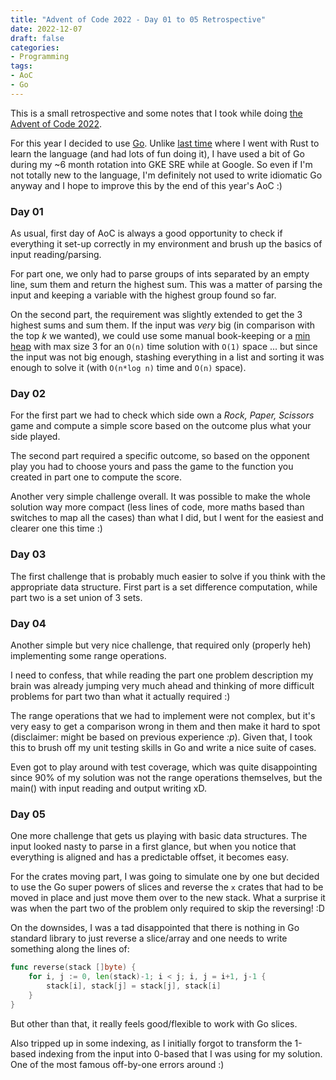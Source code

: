 ```yaml
---
title: "Advent of Code 2022 - Day 01 to 05 Retrospective"
date: 2022-12-07
draft: false
categories:
- Programming
tags:
- AoC
- Go
---
```


This is a small retrospective and some notes that I took while doing [the
Advent of Code 2022](https://adventofcode.com/2022/).

For this year I decided to use [Go](https://github.com/brunobuss/adventofcode-2022-go).
Unlike [last time](https://github.com/brunobuss/adventofcode-2021-rust) where I went with Rust to learn
the language (and had lots of fun doing it), I have used a bit of Go during my ~6 month rotation into
GKE SRE while at Google. So even if I'm not totally new to the language, I'm definitely not used to
write idiomatic Go anyway and I hope to improve this by the end of this year's AoC :)

### Day 01

As usual, first day of AoC is always a good opportunity to check if everything
it set-up correctly in my environment and brush up the basics of input reading/parsing.

For part one, we only had to parse groups of ints separated by an empty line, sum them
and return the highest sum. This was a matter of parsing the input and keeping a variable
with the highest group found so far.

On the second part, the requirement was slightly extended to get the 3 highest sums and
sum them. If the input was *very* big (in comparison with the top *k* we wanted), we could
use some manual book-keeping or a [min heap](https://en.wikipedia.org/wiki/Binary_heap) with max
size 3 for an `O(n)` time solution with `O(1)` space ... but since the input was not big enough,
stashing everything in a list and sorting it was enough to solve it (with `O(n*log n)` time and `O(n)` space).

### Day 02

For the first part we had to check which side own a *Rock, Paper, Scissors* game and compute a
simple score based on the outcome plus what your side played.

The second part required a specific outcome, so based on the opponent play you had to choose yours
and pass the game to the function you created in part one to compute the score.

Another very simple challenge overall. It was possible to make the whole solution way more compact
(less lines of code, more maths based than switches to map all the cases) than what I did, but I
went for the easiest and clearer one this time :)

### Day 03

The first challenge that is probably much easier to solve if you think with the appropriate data
structure. First part is a set difference computation, while part two is a set union of 3 sets.

### Day 04

Another simple but very nice challenge, that required only (properly heh) implementing some range
operations.

I need to confess, that while reading the part one problem description my brain was already
jumping very much ahead and thinking of more difficult problems for part two than what it
actually required :)

The range operations that we had to implement were not complex, but it's very easy to get a
comparison wrong in them and then make it hard to spot (disclaimer: might be based on previous
experience *:p*). Given that, I took this to brush off my unit testing skills in Go and write
a nice suite of cases.

Even got to play around with test coverage, which was quite disappointing since 90% of my solution
was not the range operations themselves, but the main() with input reading and output writing xD.

### Day 05

One more challenge that gets us playing with basic data structures. The input looked nasty to parse
in a first glance, but when you notice that everything is aligned and has a predictable offset, it
becomes easy.

For the crates moving part, I was going to simulate one by one but decided to use the Go super powers
of slices and reverse the `x` crates that had to be moved in place and just move them over to the new
stack. What a surprise it was when the part two of the problem only required to skip the reversing! :D

On the downsides, I was a tad disappointed that there is nothing in Go standard library to just reverse
a slice/array and one needs to write something along the lines of:
```go
func reverse(stack []byte) {
	for i, j := 0, len(stack)-1; i < j; i, j = i+1, j-1 {
		stack[i], stack[j] = stack[j], stack[i]
	}
}
```

But other than that, it really feels good/flexible to work with Go slices.

Also tripped up in some indexing, as I initially forgot to transform the 1-based indexing from the input
into 0-based that I was using for my solution. One of the most famous off-by-one errors around :)
